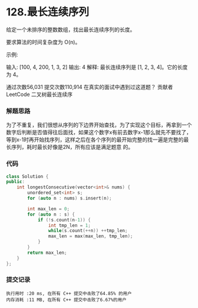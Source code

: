 # 128.最长连续序列
给定一个未排序的整数数组，找出最长连续序列的长度。

要求算法的时间复杂度为 O(n)。

示例:

输入: [100, 4, 200, 1, 3, 2]
输出: 4
解释: 最长连续序列是 [1, 2, 3, 4]。它的长度为 4。

通过次数56,031
提交次数110,914
在真实的面试中遇到过这道题？
贡献者
LeetCode
二叉树最长连续序

### 解题思路
为了不重复，我们很想从序列的下边界开始查找，为了实现这个目标，再拿到一个数字后判断是否值得往后面找，如果这个数字x有前去数字x-1那么就先不要找了，等到x-1时再开始找序列，这样之后在各个序列的最开始完整的找一遍是完整的最长序列，耗时最长好像是2N，所有应该是满足题意 的。

### 代码

```cpp
class Solution {
public:
    int longestConsecutive(vector<int>& nums) {
        unordered_set<int> s;
        for (auto n : nums) s.insert(n);

        int max_len = 0;
        for (auto n : s) {
            if (!s.count(n-1)) {
                int tmp_len = 1;
                while(s.count(++n)) ++tmp_len;
                max_len = max(max_len, tmp_len);
            }
        }
        return max_len;
    }
};
```

### 提交记录

```
执行用时 :20 ms, 在所有 C++ 提交中击败了64.85% 的用户
内存消耗 :11 MB, 在所有 C++ 提交中击败了6.67%的用户
```
